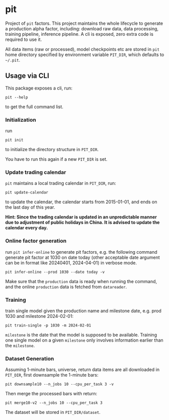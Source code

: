 # pit

Project of ``pit`` factors. This project maintains the whole lifecycle to generate a production alpha factor, including: download raw data, data processing, training pipeline, inference pipeline. A cli is exposed, zero extra code is required to use it.

All data items (raw or processed), model checkpoints etc are stored in ``pit`` home directory specified by environment variable `PIT_DIR`, which defaults to `~/.pit`.

## Usage via CLI

This package exposes a cli, run:

``
pit --help
``

to get the full command list.

### Initialization

run 

```pit init``` 

to initialize the directory structure in ``PIT_DIR``.

You have to run this again if a new ``PIT_DIR`` is set.

### Update trading calendar

``pit`` maintains a local trading calendar in ``PIT_DIR``, run:

```shell
pit update-calendar 
```

to update the calendar, the calendar starts from 2015-01-01, and ends on the last day of this year.

  **Hint: Since the trading calendar is updated in an unpredictable manner due to adjustment of public holidays in China. It is advised to update the calendar every day.**

### Online factor generation

run ``pit infer-online`` to generate pit factors, e.g. the following command generate pit factor at 1030 on date today (other acceptable date argument can be in format like 20240401, 2024-04-01) in verbose mode.

```shell
pit infer-online --prod 1030 --date today -v
```

Make sure that the ``production`` data is ready when running the command, and the online ``production`` data is fetched from ``datareader``.

### Training

train single model given the production name and milestone date, e.g. prod 1030 and milestone 2024-02-01:

```shell
pit train-single -p 1030 -m 2024-02-01
```

``milestone``  is the date that the model is supposed to be available. Training one single model on a given ``milestone`` only involves information earlier than the ``milestone``.

### Dataset Generation

Assuming 1-minute bars, universe, return data items are all downloaded in ``PIT_DIR``, first downsample the 1-minute bars:

```shell
pit downsample10 --n_jobs 10 --cpu_per_task 3 -v
```

Then merge the processed bars with return:

```shell
pit merge10-v2 --n_jobs 10 --cpu_per_task 3
```

The dataset will be stored in ``PIT_DIR/dataset``.
